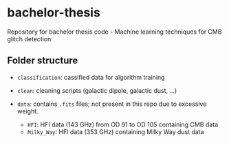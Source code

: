 # bachelor-thesis

Repository for bachelor thesis code - Machine learning techniques for CMB glitch detection

## Folder structure

- `classification`: cassified data for algorithm training

- `clean`: cleaning scripts (galactic dipole, galactic dust, ...)

- `data`: contains `.fits` files; not present in this repo due to excessive weight.
	- `HFI`: HFI data (143 GHz) from OD 91 to OD 105 containing CMB data
	- `Milky_Way`: HFI data (353 GHz) containing Milky Way dust data
